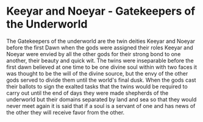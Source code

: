 # Keeyar and Noeyar - Gatekeepers of the Underworld

The Gatekeepers of the underworld are the twin deities Keeyar and Noeyar before the first Dawn when the gods were assigned their roles Keeyar and Noeyar were envied by all the other gods for their strong bond to one another, their beauty and quick wit. The twins were inseparable before the first dawn believed at one time to be one divine soul within with two faces it was thought to be the will of the divine source, but the envy of the other gods served to divide them until the world's final dusk. When the gods cast their ballots to sign the exalted tasks that the twins would be required to carry out until the end of days they were made shepherds of the underworld but their domains separated by land and sea so that they would never meet again it is said that if a soul is a servant of one and has news of the other they will receive favor from the other.